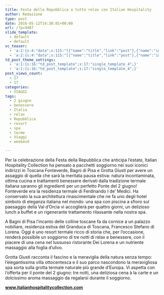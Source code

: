 ```yaml
---
title: Festa della Repubblica a tutto relax con Italian Hospitality
author: Redazione
type: post
date: 2016-05-12T14:30:01+00:00
url: /?p=4487
slide_template:
  - default
  - default
vc_teaser:
  - 'a:2:{s:4:"data";s:115:"[{"name":"title","link":"post"},{"name":"image","image":"featured","link":"none"},{"name":"text","mode":"excerpt"}]";s:7:"bgcolor";s:0:"";}'
  - 'a:2:{s:4:"data";s:115:"[{"name":"title","link":"post"},{"name":"image","image":"featured","link":"none"},{"name":"text","mode":"excerpt"}]";s:7:"bgcolor";s:0:"";}'
td_post_theme_settings:
  - 'a:1:{s:16:"td_post_template";s:17:"single_template_4";}'
  - 'a:1:{s:16:"td_post_template";s:17:"single_template_4";}'
post_views_count:
  - 17
  - 17
categories:
  - VIAGGI
tags:
  - 2 giugno
  - benessere
  - Italia
  - relax
  - Repubblica
  - resort
  - spa
  - terme
  - Viaggi
  - weekend

---
```

Per la celebrazione della Festa della Repubblica che anticipa l’estate, Italian Hospitality Collection ha pensato a pacchetti soggiorno nei suoi iconici indirizzi in Toscana Fonteverde, Bagni di Pisa e Grotta Giusti per avere un assaggio di quella che sarà la meritata pausa estiva: natura incontaminata, ottima cucina e trattamenti benessere derivati dalla tradizione termale italiana saranno gli ingredienti per un perfetto Ponte del 2 giugno!  
Fonteverde era la residenza termale di Ferdinando I de’ Medici. Ha conservato la sua architettura rinascimentale che ne fa uno degli hotel simbolo di eleganza italiana nel mondo: una spa con piscina a sfioro sul paesaggio della Val d’Orcia vi accoglierà per quattro giorni, un delizioso lunch a buffet e un rigenerante trattamento rilassante nella nostra spa.

A Bagni di Pisa l’incanto delle colline toscane fa da cornice a un palazzo nobiliare, residenza estiva del Granduca di Toscana, Francesco Stefano di Lorena. Oggi è uno resort termale ricco di storia che, per l’occasione, renderà possibile un soggiorno di tre notti di relax e benessere, con il piacere di una cena nel lussuoso ristorante Dei Lorena e un nutriente massaggio alla foglia d’ulivo.

Grotta Giusti racconta il fascino e la meraviglia della natura senza tempo: l’elegantissima villa ottocentesca e il suo parco nascondono la meravigliosa spa sorta sulla grotta termale naturale più grande d’Europa. Vi aspetta con l’offerta per il ponte del 2 giugno: tre notti, una deliziosa cena à la carte e un dolcissimo aroma massaggio da regalarsi durante il soggiorno.

**<a href="https://www.italianhospitalitycollection.com" target="_blank" rel="noopener">www.italianhospitalitycollection.com</a>**

&nbsp;